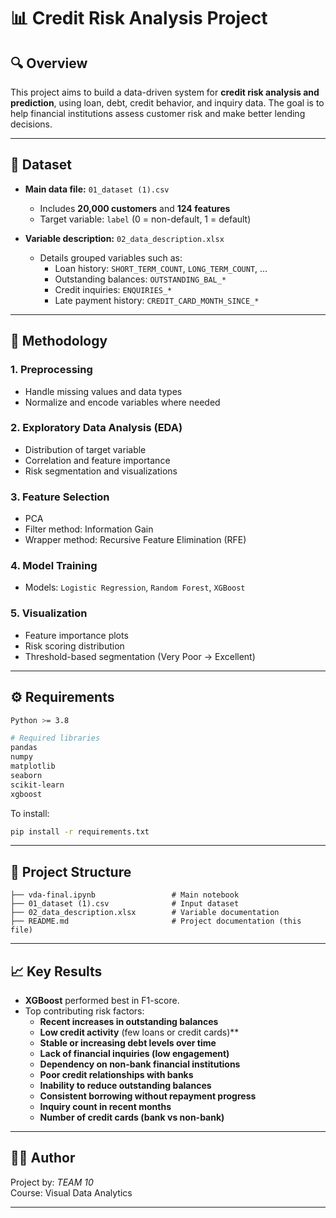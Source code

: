 
# 📊 Credit Risk Analysis Project

## 🔍 Overview

This project aims to build a data-driven system for **credit risk analysis and prediction**, using loan, debt, credit behavior, and inquiry data. The goal is to help financial institutions assess customer risk and make better lending decisions.

---

## 📁 Dataset

- **Main data file:** `01_dataset (1).csv`
  - Includes **20,000 customers** and **124 features**
  - Target variable: `label` (0 = non-default, 1 = default)

- **Variable description:** `02_data_description.xlsx`
  - Details grouped variables such as:
    - Loan history: `SHORT_TERM_COUNT`, `LONG_TERM_COUNT`, ...
    - Outstanding balances: `OUTSTANDING_BAL_*`
    - Credit inquiries: `ENQUIRIES_*`
    - Late payment history: `CREDIT_CARD_MONTH_SINCE_*`

---

## 🧪 Methodology

### 1. Preprocessing
- Handle missing values and data types
- Normalize and encode variables where needed

### 2. Exploratory Data Analysis (EDA)
- Distribution of target variable
- Correlation and feature importance
- Risk segmentation and visualizations

### 3. Feature Selection
- PCA
- Filter method: Information Gain
- Wrapper method: Recursive Feature Elimination (RFE)

### 4. Model Training
- Models: `Logistic Regression`, `Random Forest`, `XGBoost`

### 5. Visualization
- Feature importance plots
- Risk scoring distribution
- Threshold-based segmentation (Very Poor → Excellent)

---

## ⚙️ Requirements

```bash
Python >= 3.8

# Required libraries
pandas
numpy
matplotlib
seaborn
scikit-learn
xgboost
```

To install:
```bash
pip install -r requirements.txt
```

---

## 📂 Project Structure

```
├── vda-final.ipynb                 # Main notebook
├── 01_dataset (1).csv              # Input dataset
├── 02_data_description.xlsx        # Variable documentation
├── README.md                       # Project documentation (this file)
```

---

## 📈 Key Results

- **XGBoost** performed best in F1-score.
- Top contributing risk factors:
  - **Recent increases in outstanding balances**
  - **Low credit activity** (few loans or credit cards)**
  - **Stable or increasing debt levels over time**
  - **Lack of financial inquiries (low engagement)**
  - **Dependency on non-bank financial institutions**
  - **Poor credit relationships with banks**
  - **Inability to reduce outstanding balances**
  - **Consistent borrowing without repayment progress**
  - **Inquiry count in recent months**
  - **Number of credit cards (bank vs non-bank)**

---

## 🧑‍💻 Author

Project by: *TEAM 10*  
Course: Visual Data Analytics

---

